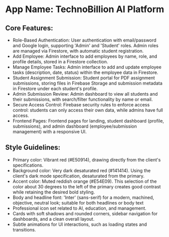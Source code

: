 # **App Name**: TechnoBillion AI Platform

## Core Features:

- Role-Based Authentication: User authentication with email/password and Google login, supporting 'Admin' and 'Student' roles.  Admin roles are managed via Firestore, with automatic student registration.
- Add Employee: Admin interface to add employees by name, role, and profile details, stored in a Firestore collection.
- Manage Employee Tasks: Admin interface to add and update employee tasks (description, date, status) within the employee data in Firestore.
- Student Assignment Submission: Student portal for PDF assignment submissions, storing files in Firebase Storage and submission metadata in Firestore under each student's profile.
- Admin Submission Review: Admin dashboard to view all students and their submissions, with search/filter functionality by name or email.
- Secure Access Control: Firebase security rules to enforce access control: students can only access their own data, while admins have full access.
- Frontend Pages: Frontend pages for landing, student dashboard (profile, submissions), and admin dashboard (employee/submission management) with a responsive UI.

## Style Guidelines:

- Primary color: Vibrant red (#E50914), drawing directly from the client's specifications.
- Background color: Very dark desaturated red (#141414). Using the client's dark mode specification, desaturated from the primary.
- Accent color: Muted reddish orange (#E54E09). This selection of the color about 30 degrees to the left of the primary creates good contrast while retaining the desired bold styling.
- Body and headline font: 'Inter' (sans-serif) for a modern, machined, objective, neutral look; suitable for both headlines or body text
- Professional icon set related to AI, education, and management.
- Cards with soft shadows and rounded corners, sidebar navigation for dashboards, and a clean overall layout.
- Subtle animations for UI interactions, such as loading states and transitions.